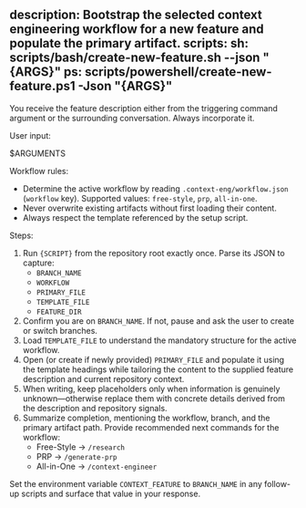 description: Bootstrap the selected context engineering workflow for a new feature and populate the primary artifact.
scripts:
  sh: scripts/bash/create-new-feature.sh --json "{ARGS}"
  ps: scripts/powershell/create-new-feature.ps1 -Json "{ARGS}"
---

You receive the feature description either from the triggering command argument or the surrounding conversation. Always incorporate it.

User input:

$ARGUMENTS

Workflow rules:
- Determine the active workflow by reading `.context-eng/workflow.json` (`workflow` key). Supported values: `free-style`, `prp`, `all-in-one`.
- Never overwrite existing artifacts without first loading their content.
- Always respect the template referenced by the setup script.

Steps:

1. Run `{SCRIPT}` from the repository root exactly once. Parse its JSON to capture:
   - `BRANCH_NAME`
   - `WORKFLOW`
   - `PRIMARY_FILE`
   - `TEMPLATE_FILE`
   - `FEATURE_DIR`
2. Confirm you are on `BRANCH_NAME`. If not, pause and ask the user to create or switch branches.
3. Load `TEMPLATE_FILE` to understand the mandatory structure for the active workflow.
4. Open (or create if newly provided) `PRIMARY_FILE` and populate it using the template headings while tailoring the content to the supplied feature description and current repository context.
5. When writing, keep placeholders only when information is genuinely unknown—otherwise replace them with concrete details derived from the description and repository signals.
6. Summarize completion, mentioning the workflow, branch, and the primary artifact path. Provide recommended next commands for the workflow:
   - Free-Style → `/research`
   - PRP → `/generate-prp`
   - All-in-One → `/context-engineer`

Set the environment variable `CONTEXT_FEATURE` to `BRANCH_NAME` in any follow-up scripts and surface that value in your response.
